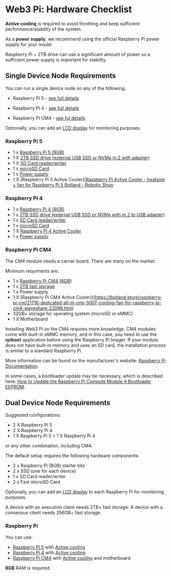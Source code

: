 # Web3 Pi: Hardware Checklist

**Active cooling** is required to avoid throttling and keep sufficient performance/stability of the system.

As a **power supply**, we recommend using the official Raspberry Pi power supply for your model.

Raspberry Pi + 2TB drive can use a significant amount of power so a sufficient power supply is important for stability.

## Single Device Node Requirements

You can run a single device node on any of the following.

- Raspberry Pi 5 - [see full details](#raspberry-pi-5)

- Raspberry Pi 4 - [see full details](#raspberry-pi-4)

- Raspberry Pi CM4 - [see ful details](#raspberry-pi-cm4)

Optionally, you can add an [LCD display](../considerations.md) for monitoring purposes.

### Raspberry Pi 5

- 1 x [Raspberry Pi 5 (8GB)](https://botland.store/raspberry-pi-5-modules-and-kits/23905-raspberry-pi-5-8gb-5056561803326.html)
- 1 X [2TB SSD drive (external USB SSD or NVMe m.2 with adapter)](./hardware-recommendations.md#ssd-drive)
- 1 X [SD Card reader/writer](./hardware-recommendations.md#sd-card-reader-and-writer)
- 1 x [microSD Card](./hardware-recommendations.md#microsd-card)
- 1 x [Power supply](https://botland.store/raspberry-pi-5-power-supply/23907-raspberry-pi-27w-usb-c-power-supply-official-51v-5a-psu-for-raspberry-pi-5-black-5056561803418.html)
- 1 X [Raspberry Pi 5 Active Cooler]([Raspberry Pi Active Cooler - heatsink + fan for Raspberry Pi 5 Botland - Robotic Shop](https://botland.store/raspberry-pi-5-mounting-elements/23925-raspberry-pi-active-cooler-heatsink-fan-for-raspberry-pi-5-5056561803357.html)

### Raspberry Pi 4

- 1 x [Raspberry Pi 4 (8GB)](https://botland.store/raspberry-pi-4b-modules-and-kits/16579-raspberry-pi-4-model-b-wifi-dualband-bluetooth-8gb-ram-18ghz-5056561800356.html)
- 1 x [2TB SSD drive (external USB SSD or NVMe with m.2 to USB adapter](./hardware-recommendations.md#ssd-drive))
- 1 x [SD Card reader/writer](./hardware-recommendations.md#sd-card-reader-and-writer)
- 1 x [microSD Card](./hardware-recommendations.md#microsd-card)
- 1 X [Raspberry Pi 4 Active Cooler](https://botland.store/raspberry-pi-4b-cases/15106-case-justpi-for-raspberry-pi-4b-aluminum-with-dual-fan-black-lt-4b02-5903351242660.html)
- 1 x [Power supply](https://botland.store/raspberry-pi-4b-power-supply/14348-power-supply-for-raspberry-pi-4-usb-c-51v-3a-original-black-644824914886.html)

### Raspberry Pi CM4

The CM4 module needs a carrier board. There are many on the market.

Minimum requiments are:

- 1 x [Raspberry Pi CM4 (8GB)](https://botland.store/raspberry-pi-cm/18211-raspberry-pi-cm4-compute-module-4-8gb-ram-32gb-emmc-wifibluetooth-cm4108032-5904422368593.html)
- 1 x [2TB fast storage](./hardware-recommendations.md#ssd-drive)
- 1 x Power supply
- 1 X [Raspberry Pi CM4 Active Cooler]((https://botland.store/raspberry-pi-cm/21716-dedicated-all-in-one-3007-cooling-fan-for-raspberry-pi-cm4-waveshare-22096.htm)
- 32GB+ storage for operating system (microSD or eMMC)
- 1 X Motherboard

Installing Web3 Pi on the CM4 requires more knowledge. CM4 modules come with built-in eMMC memory, and in this case, you need to use the **rpiboot** application before using the Raspberry Pi Imager. If your module does not have built-in memory and uses an SD card, the installation process is similar to a standard Raspberry Pi.

More information can be found on the manufacturer's website: [Raspberry Pi Documentation](https://www.raspberrypi.com/documentation/computers/compute-module.html).

In some cases, a bootloader update may be necessary, which is described here: [How to Update the Raspberry Pi Compute Module 4 Bootloader EEPROM](https://www.jeffgeerling.com/blog/2022/how-update-raspberry-pi-compute-module-4-bootloader-eeprom).

## Dual Device Node Requirements

Suggested configurations:

- 2 X Raspberry Pi 5
- 2 X Raspberry Pi 4
- 1 X Raspberry Pi 5 + 1 X Raspberry Pi 4

or any other combination, including CM4.

The default setup requires the following hardware components:

- 2 x Raspberry Pi (8GB) starter kits
- 2 x SSD (one for each device)
- 1 x SD Card reader/writer
- 2 x Fast microSD Card

Optionally, you can add an [LCD display](../considerations.md) to each Raspberry Pi for monitoring purposes.

A device with an execution client needs 2TB+ fast storage. A device with a consensus client needs 256GB+ fast storage.

### Raspberry Pi

You can use:

- [Raspberry Pi 5](https://botland.store/raspberry-pi-5-modules-and-kits/23905-raspberry-pi-5-8gb-5056561803326.html) with [Active cooling](https://botland.store/raspberry-pi-5-mounting-elements/23925-raspberry-pi-active-cooler-heatsink-fan-for-raspberry-pi-5-5056561803357.htm)
- [Raspberry Pi 4](https://botland.store/raspberry-pi-4b-modules-and-kits/16579-raspberry-pi-4-model-b-wifi-dualband-bluetooth-8gb-ram-18ghz-5056561800356.html) with [Active cooling](https://botland.store/raspberry-pi-4b-cases/15106-case-justpi-for-raspberry-pi-4b-aluminum-with-dual-fan-black-lt-4b02-5903351242660.html)
- [Raspberry Pi CM4](https://botland.store/raspberry-pi-cm/18211-raspberry-pi-cm4-compute-module-4-8gb-ram-32gb-emmc-wifibluetooth-cm4108032-5904422368593.html) with [Active cooling](https://botland.store/raspberry-pi-cm/21716-dedicated-all-in-one-3007-cooling-fan-for-raspberry-pi-cm4-waveshare-22096.html) and motherboard

**8GB** RAM is required.
